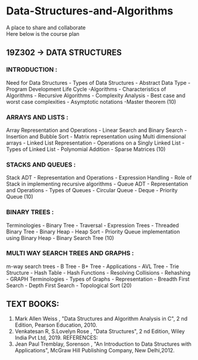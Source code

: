 # Data-Structures-and-Algorithms
A place to share and collaborate  
Here below is the course plan  
## 19Z302 -> DATA STRUCTURES   

### INTRODUCTION :   
 Need for Data Structures - Types of Data Structures - Abstract Data Type - Program Development Life Cycle
-Algorithms - Characteristics of Algorithms - Recursive Algorithms - Complexity Analysis - Best case and worst case
complexities - Asymptotic notations -Master theorem (10)
### ARRAYS AND LISTS :    
Array Representation and Operations - Linear Search and Binary Search - Insertion and Bubble Sort -
Matrix representation using Multi dimensional arrays - Linked List Representation - Operations on a Singly Linked List -
Types of Linked List - Polynomial Addition - Sparse Matrices (10)
### STACKS AND QUEUES :    
 Stack ADT - Representation and Operations - Expression Handling - Role of Stack in implementing
recursive algorithms - Queue ADT - Representation and Operations - Types of Queues - Circular Queue - Deque -
Priority Queue (10)
### BINARY TREES : 
   Terminologies - Binary Tree - Traversal - Expression Trees - Threaded Binary Tree - Binary Heap - Heap
Sort - Priority Queue implementation using Binary Heap - Binary Search Tree (10)
### MULTI WAY SEARCH TREES AND GRAPHS :                   
m-way search trees - B Tree - B+ Tree - Applications - AVL Tree - Trie
Structure - Hash Table - Hash Functions - Resolving Collisions - Rehashing - GRAPH Terminologies - Types of Graphs -
Representation - Breadth First Search - Depth First Search - Topological Sort (20)
## TEXT BOOKS:
1. Mark Allen Weiss , "Data Structures and Algorithm Analysis in C", 2
nd Edition, Pearson Education, 2010.
2. Venkatesan R, S.Lovelyn Rose , "Data Structures", 2
nd Edition, Wiley India Pvt Ltd, 2019.
REFERENCES:
1. Jean Paul Tremblay, Sorenson , "An Introduction to Data Structures with Applications", McGraw Hill Publishing Company,
New Delhi,2012.